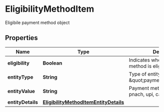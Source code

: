

# EligibilityMethodItem

Eligibile payment method object

## Properties

| Name | Type | Description | Notes |
|------------ | ------------- | ------------- | -------------|
|**eligibility** | **Boolean** | Indicates whether the payment method is eligible. |  [optional] |
|**entityType** | **String** | Type of entity (e.g., \&quot;payment_methods\&quot;). |  [optional] |
|**entityValue** | **String** | Payment method (e.g., enach, pnach, upi, card). |  [optional] |
|**entityDetails** | [**EligibilityMethodItemEntityDetails**](EligibilityMethodItemEntityDetails.md) |  |  [optional] |



